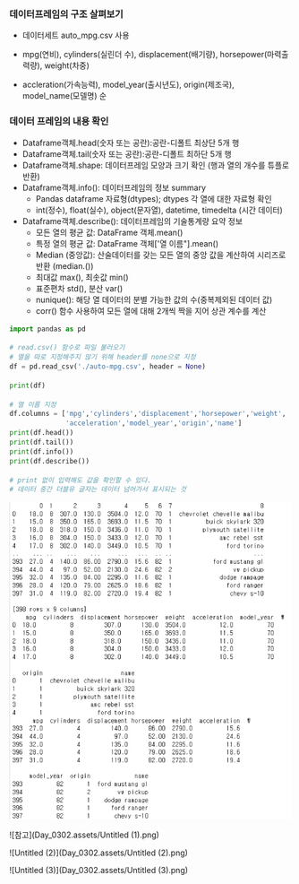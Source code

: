 ### **데이터프레임의 구조 살펴보기** 

- 데이터세트 auto_mpg.csv 사용

- mpg(연비), cylinders(실린더 수), displacement(배기량), horsepower(마력출력량), weight(차중)

- accleration(가속능력), model_year(출시년도), origin(제조국), model_name(모델명) 순

  

### **데이터 프레임의 내용 확인**

- Dataframe객체.head(숫자 또는 공란):공란-디폴트 최상단 5개 행
- Dataframe객체.tail(숫자 또는 공란):공란-디폴트 최하단 5개 행
- Dataframe객체.shape: 데이터프레임 모양과 크기 확인 (행과 열의 개수를 튜플로 반환)
- Dataframe객체.info(): 데이터프레임의 정보 summary
  - Pandas dataframe 자료형(dtypes); dtypes 각 열에 대한 자료형 확인
  - int(정수), float(실수), object(문자열), datetime, timedelta (시간 데이터)
- Dataframe객체.describe(): 데이터프레임의 기술통계량 요약 정보
  - 모든 열의 평균 값: DataFrame 객체.mean()
  - 특정 열의 평균 값: DataFrame 객체['열 이름"].mean()
  - Median (중앙값): 산술데이터를 갖는 모든 열의 중앙 값을 계산하여 시리즈로 반환 (median.())
  - 최대값 max(), 최솟값 min()
  - 표준편차 std(), 분산 var()
  - nunique(): 해당 열 데이터의 분별 가능한 값의 수(중복제외된 데이터 값)
  - corr() 함수 사용하여 모든 열에 대해 2개씩 짝을 지어 상관 계수를 계산

```python
import pandas as pd

# read.csv() 함수로 파일 불러오기
# 열을 따로 지정해주지 않기 위해 header를 none으로 지정
df = pd.read_csv('./auto-mpg.csv', header = None)

print(df)

# 열 이름 지정
df.columns = ['mpg','cylinders','displacement','horsepower','weight',
              'acceleration','model_year','origin','name']
print(df.head())
print(df.tail())
print(df.info())
print(df.describe())

# print 없이 입력해도 값을 확인할 수 있다.
# 데이터 중간 더블유 글자는 데이터 넘어가서 표시되는 것
```



![Untitled](Day_0302.assets/Untitled.png)

![참고](Day_0302.assets/Untitled (1).png)

![Untitled (2)](Day_0302.assets/Untitled (2).png)

![Untitled (3)](Day_0302.assets/Untitled (3).png)





